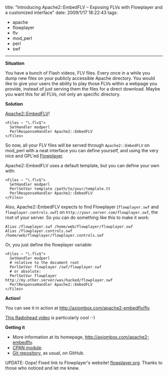 title: "Introducing Apache2::EmbedFLV – Exposing FLVs with Flowplayer and a customized interface"
date: 2009/1/17 18:22:43
tags:
- apache
- flowplayer
- flv
- mod_perl
- perl
- swf
---
**Situation**

You have a bunch of Flash videos, FLV files. Every once in a while you dump new files on your publicly accessible Apache directory. You would like to give your users the ability to play those FLVs within a webpage you provide, instead of just serving them the files for a direct download. Maybe you want this for all FLVs, not only an specific directory.

**Solution**

[Apache2::EmbedFLV](https://metacpan.org/pod/Apache2::EmbedFLV)!

    <Files ~ "\.flv$">
      SetHandler modperl
      PerlResponseHandler Apache2::EmbedFLV
    </Files>

So now, all your FLV files will be served through `Apache2::EmbedFLV` on mod_perl with a neat interface you can define yourself, and using the very nice and GPL'ed <a href="http://flowplayer.org">Flowplayer</a>.

Apache2::EmbedFLV uses a default template, but you can define your own with:

    <Files ~ "\.flv$">
      SetHandler modperl
      PerlSetVar template /path/to/your/template.tt
      PerlResponseHandler Apache2::EmbedFLV
    </Files>

Also, Apache2::EmbedFLV expects to find Flowplayer (`flowplayer.swf` and `flowplayer.controls.swf`) on `http://your.server.com/flowplayer.swf`, the root of your server. So you can do something like this to make it work:

    Alias /flowplayer.swf /home/web/flowplayer/flowplayer.swf
    Alias /flowplayer.controls.swf /home/web/flowplayer/flowplayer.controls.swf

Or, you just define the flowplayer variable:

    <Files ~ "\.flv$">
      SetHandler modperl
      # relative to the document root
      PerlSetVar flowplayer /swf/flowplayer.swf
      # or absolute:
      PerlSetVar flowplayer http://my.other.server/was/hacked/flowplayer.swf
      PerlResponseHandler Apache2::EmbedFLV
    </Files>

**Action!**

You can see it in action at <a href="http://axiombox.com/apache2-embedflv/flv">http://axiombox.com/apache2-embedflv/flv</a>.

<a href="http://axiombox.com/apache2-embedflv/flv/radiohead_bodysnatchers2.flv">This Radiohead video</a> is particularly cool :-)

**Getting it**

- More information at its homepage, <a href="http://axiombox.com/apache2-embedflv">http://axiombox.com/apache2-embedflv</a>.
- <a href="http://search.cpan.org/~damog/Apache2-EmbedFLV-0.2/">CPAN module</a>.
- <a href="http://github.com/damog/apache2-embedflv">Git repository</a>, as usual, on GitHub.

UPDATE: Oops! Fixed link to Flowplayer's website! <a href="http://flowplayer.org">flowplayer.org</a>. Thanks to those who noticed and let me knew.
